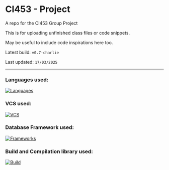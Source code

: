 # CI453 - Project
A repo for the CI453 Group Project

This is for uploading unfinished class files or code snippets.

May be useful to include code inspirations here too.

Latest build: `v0.7-charlie`

Last updated: `17/03/2025`

- - -
### Languages used:
[![Languages](https://skillicons.dev/icons?i=java,css&theme=light)](https://skillicons.dev)

### VCS used:
[![VCS](https://skillicons.dev/icons?i=git&theme=light)](https://skillicons.dev)

### Database Framework used:
[![Frameworks](https://skillicons.dev/icons?i=mysql&theme=light)](https://skillicons.dev)

### Build and Compilation library used:
[![Build](https://skillicons.dev/icons?i=maven&theme=light)](https://skillicons.dev)
